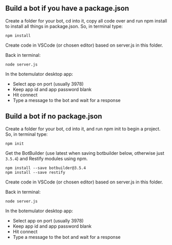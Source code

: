 ## Build a bot if you have a package.json

Create a folder for your bot, cd into it, copy all code over and run npm install to install all things in package.json.  So, in terminal type:

    npm install

Create code in VSCode (or chosen editor) based on server.js in this folder.

Back in terminal:

    node server.js

In the botemulator desktop app:
* Select app on port  (usually 3978)
* Keep app id and app password blank
* Hit connect
* Type a message to the bot and wait for a response


## Build a bot if no package.json

Create a folder for your bot, cd into it, and run npm init to begin a project.  So, in terminal type:

    npm init
    
Get the BotBuilder (use latest when saving botbuilder below, otherwise just `3.5.4`) and Restify modules using npm.

    npm install --save botbuilder@3.5.4
    npm install --save restify

Create code in VSCode (or chosen editor) based on server.js in this folder.

Back in terminal:

    node server.js

In the botemulator desktop app:
* Select app on port (usually 3978)
* Keep app id and app password blank
* Hit connect
* Type a message to the bot and wait for a response

